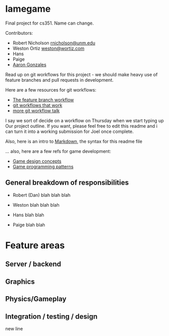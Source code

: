 lamegame
========

Final project for cs351. Name can change.

Contributors:
* Robert Nicholson rnicholson@unm.edu
* Weston Ortiz weston@wortiz.com
* Hans 
* Paige
* [Aaron Gonzales](http://github.com/xysmas)


Read up on git workflows for this project - we should make heavy use of feature
branches and pull requests in development. 

Here are a few resources for git workflows:

* [The feature branch workflow](https://www.atlassian.com/git/tutorials/comparing-workflows/feature-branch-workflow)
* [git workflows that work](http://blog.endpoint.com/2014/05/git-workflows-that-work.html)
* [more git workflow talk](http://www.joslynesser.com/blog/archives/2010/09/06/git-workflow-for-small-teams/)

I say we sort of decide on a workflow on Thursday when we start typing up
Our project outline. If you want, please feel free to edit this readme and i
can turn it into a working submission for Joel once complete.

Also, here is an intro to [Markdown](http://daringfireball.net/projects/markdown/syntax), 
the syntax for this readme file

... also, here are a few refs for game development:

* [Game design concepts](https://learn.canvas.net/courses/3)
* [Game programming patterns](http://gameprogrammingpatterns.com/contents.html)

## General breakdown of responsibilities 

* Robert (Dan)
  blah blah blah


* Weston
  blah blah blah


* Hans
  blah blah 

* Paige
  blah blah



# Feature areas
## Server / backend




##  Graphics


##  Physics/Gameplay
  


## Integration / testing / design

new line